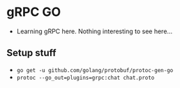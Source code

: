 # gRPC GO

- Learning gRPC here. Nothing interesting to see here...

## Setup stuff

- `go get -u github.com/golang/protobuf/protoc-gen-go`
- `protoc --go_out=plugins=grpc:chat chat.proto`
